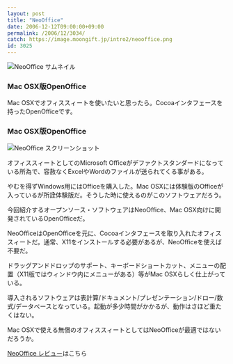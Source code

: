 ```yaml
---
layout: post
title: "NeoOffice"
date: 2006-12-12T09:00:00+09:00
permalink: /2006/12/3034/
catch: https://image.moongift.jp/intro2/neooffice.png
id: 3025
---
```

 ![NeoOffice サムネイル](https://image.moongift.jp/intro2/neooffice.t.png "NeoOffice サムネイル")
  

### Mac OSX版OpenOffice
  
Mac OSXでオフィススィートを使いたいと思ったら。Cocoaインタフェースを持ったOpenOfficeです。  
<!--more-->  

### Mac OSX版OpenOffice
  

![NeoOffice スクリーンショット](https://image.moongift.jp/intro2/neooffice.png "NeoOffice スクリーンショット")

  

オフィススィートとしてのMicrosoft Officeがデファクトスタンダードになっている所為で、容赦なくExcelやWordのファイルが送られてくる事がある。

  

やむを得ずWindows用にはOfficeを購入した。Mac OSXには体験版のOfficeが入っているが所詮体験版だ。そうした時に使えるのがこのソフトウェアだろう。

  

今回紹介するオープンソース・ソフトウェアはNeoOffice、Mac OSX向けに開発されているOpenOfficeだ。

  

NeoOfficeはOpenOfficeを元に、Cocoaインタフェースを取り入れたオフィススィートだ。通常、X11をインストールする必要があるが、NeoOfficeを使えば不要だ。

  

ドラッグアンドドロップのサポート、キーボードショートカット、メニューの配置（X11版ではウィンドウ内にメニューがある）等がMac OSXらしく仕上がっている。

  

導入されるソフトウェアは表計算/ドキュメント/プレゼンテーション/ドロー/数式/データベースとなっている。起動が多少時間がかかるが、動作はさほど重たくはない。

  

Mac OSXで使える無償のオフィススィートとしてはNeoOfficeが最適ではないだろうか。

  

[NeoOffice レビュー](http://oss.moongift.jp/review/i-3040.html)はこちら


